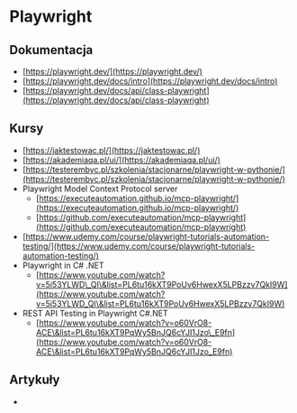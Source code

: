# Playwright

## Dokumentacja

* [https://playwright.dev/](https://playwright.dev/)
* [https://playwright.dev/docs/intro](https://playwright.dev/docs/intro)
* [https://playwright.dev/docs/api/class-playwright](https://playwright.dev/docs/api/class-playwright)

## Kursy

* [https://jaktestowac.pl/](https://jaktestowac.pl/)
* [https://akademiaqa.pl/ui/](https://akademiaqa.pl/ui/)
* [https://testerembyc.pl/szkolenia/stacjonarne/playwright-w-pythonie/](https://testerembyc.pl/szkolenia/stacjonarne/playwright-w-pythonie/)
* Playwright Model Context Protocol server
  * [https://executeautomation.github.io/mcp-playwright/](https://executeautomation.github.io/mcp-playwright/)
  * [https://github.com/executeautomation/mcp-playwright](https://github.com/executeautomation/mcp-playwright)
* [https://www.udemy.com/course/playwright-tutorials-automation-testing/](https://www.udemy.com/course/playwright-tutorials-automation-testing/)
* Playwright in C# .NET
  * [https://www.youtube.com/watch?v=5i53YLWD\_QI\&list=PL6tu16kXT9PoUv6HwexX5LPBzzv7QkI9W](https://www.youtube.com/watch?v=5i53YLWD_QI\&list=PL6tu16kXT9PoUv6HwexX5LPBzzv7QkI9W)
* REST API Testing in Playwright C#.NET
  * [https://www.youtube.com/watch?v=o60VrO8-ACE\&list=PL6tu16kXT9PqWy5BnJQ6cYJI1Jzo\_E9fn](https://www.youtube.com/watch?v=o60VrO8-ACE\&list=PL6tu16kXT9PqWy5BnJQ6cYJI1Jzo_E9fn)

## Artykuły

*
